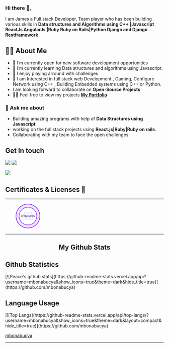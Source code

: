 ### Hi there 👋, 

I am James a Full stack Developer, Team player who has been building various skills
in **Data structures and Algorithms using C++ |Javascript ReactJs AngularJs |Ruby Ruby on Rails|Python Django and Django Restframework**

<!--
**mbonabucya/mbonabucya** is a ✨ _special_ ✨ repository because its `README.md` (this file) appears on your GitHub profile.

Here are some ideas to get you started:-->

## 🙋‍♂️ About Me

- 🔭 I’m currently open for new software development opportunities 
- 🌱 I’m currently learning Data structures and algorithms using Javascript.
- 👯 I enjoy playing arround with challenges
- 👯 I am Interested in full stack web Development , Gaming, Configure Network using C++ , Building Embedded systems using C++ or Python. 
- I am looking forward to collaborate on **Open-Source Projects**
- 👨‍💻 Feel free to view my projects **[My Portfolio](https://mbonabucya.github.io/Portfolio/)**


### 💬 Ask me about 

- Building amazing programs with help of **Data Structures using Javascript**
- working on the full stack projects using **React.js|Ruby|Ruby on rails**.
- Collaborating with my team to face the open challenges.

## Get In touch
<p align ="left">
<a href = "https://www.linkedin.com/in/james-mbonabucya"><img src="https://img.icons8.com/fluent/48/000000/linkedin.png"/></a>
<a href = "https://twitter.com/Mbonabucya12"><img src="https://img.icons8.com/fluent/48/000000/twitter.png"/></a>

<a href = "mbonajames@gmail.com"><img src="https://img.icons8.com/color/48/000000/gmail.png"/></a>

</p>


## Certificates & Licenses 🥇
<hr>
<p align="left" width="100">
  &nbsp; &nbsp; &nbsp; &nbsp; <a href="https://www.credential.net/801a8d72-6673-48c5-bfd1-08f1603c9191?record_view=true" target="blank"><img src="./images/html-css-badge.png" width="80"></a>
</p>
<hr>

<!-- START NEW SECTION -->
<p align="center">
 <h2 align="center">My Github Stats</h2>

<h2>Github Statistics</h2>
<div>
[![Peace's github stats](https://github-readme-stats.vercel.app/api?username=mbonabucya&show_icons=true&theme=dark&hide_title=true)](https://github.com/mbonabucya)
</div>
<h2> Language Usage </h2>
<div>
[![Top Langs](https://github-readme-stats.vercel.app/api/top-langs/?username=mbonabucya&show_icons=true&theme=dark&layout=compact&hide_title=true)](https://github.com/mbonabucya)
</div>

[mbonabucya](https://github-readme-streak-stats.herokuapp.com/?user=mbonabucya&theme=dark)
<hr>
